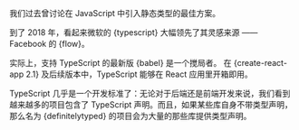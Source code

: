 我们过去曾讨论在 JavaScript 中引入静态类型的最佳方案。

到了 2018 年，看起来微软的 {typescript} 大幅领先了其灵感来源 —— Facebook 的 {flow}。

实际上，支持 TypeScript 的最新版 {babel} 是一个搅局者。
在 {create-react-app 2.1} 及后续版本中，TypeScript 能够在 React 应用里开箱即用。

TypeScript 几乎是一个开发标准了：无论对于后端还是前端开发来说，我们看到越来越多的项目包含了 TypeScript 声明。而且，如果某些库自身不带类型声明，那么名为 {definitelytyped} 的项目会为大量的那些库提供类型声明。
